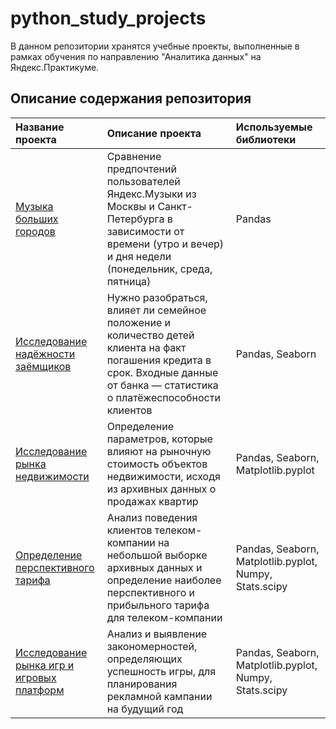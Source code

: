 # python_study_projects
В данном репозитории хранятся учебные проекты, выполненные в рамках обучения по направлению "Аналитика данных" на Яндекс.Практикуме.
## Описание содержания репозитория


|Название проекта|Описание проекта|Используемые библиотеки|
|:---------------|:---------------|:----------------------|
|[Музыка больших городов](https://github.com/YuriGalishnikov/python_study_projects/tree/main/big_city_music)|Сравнение предпочтений пользователей Яндекс.Музыки из Москвы и Санкт-Петербурга в зависимости от времени (утро и вечер) и дня недели (понедельник, среда, пятница)|Pandas|
|[Исследование надёжности заёмщиков](https://github.com/YuriGalishnikov/python_study_projects/tree/main/credit_scoring_research)|Нужно разобраться, влияет ли семейное положение и количество детей клиента на факт погашения кредита в срок. Входные данные от банка — статистика о платёжеспособности клиентов|Pandas, Seaborn|
|[Исследование рынка недвижимости](https://github.com/YuriGalishnikov/python_study_projects/tree/main/real_estate_market)|Определение параметров, которые влияют на рыночную стоимость объектов недвижимости, исходя из архивных данных о продажах квартир|Pandas, Seaborn, Matplotlib.pyplot|
|[Определение перспективного тарифа](https://github.com/YuriGalishnikov/python_study_projects/tree/main/tariff_telecom_company)|Анализ поведения клиентов телеком-компании на небольшой выборке архивных данных и определение наиболее перспективного и прибыльного тарифа для телеком-компании|Pandas, Seaborn, Matplotlib.pyplot, Numpy, Stats.scipy|
|[Исследование рынка игр и игровых платформ](https://github.com/YuriGalishnikov/python_study_projects/tree/main/platform_games)|Анализ и выявление закономерностей, определяющих успешность игры, для планирования рекламной кампании на будущий год|Pandas, Seaborn, Matplotlib.pyplot, Numpy, Stats.scipy|
